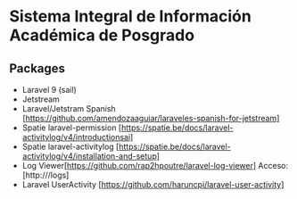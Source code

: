 # Sistema Integral de Información Académica de Posgrado

## Packages
* Laravel 9 (sail)
* Jetstream
* Laravel/Jetstram Spanish [https://github.com/amendozaaguiar/laraveles-spanish-for-jetstream]
* Spatie laravel-permission [https://spatie.be/docs/laravel-activitylog/v4/introductionsai]
* Spatie laravel-activitylog [https://spatie.be/docs/laravel-activitylog/v4/installation-and-setup]
* Log Viewer[https://github.com/rap2hpoutre/laravel-log-viewer]
    Acceso: [http://<domain>/logs]
* Laravel UserActivity [https://github.com/haruncpi/laravel-user-activity]
